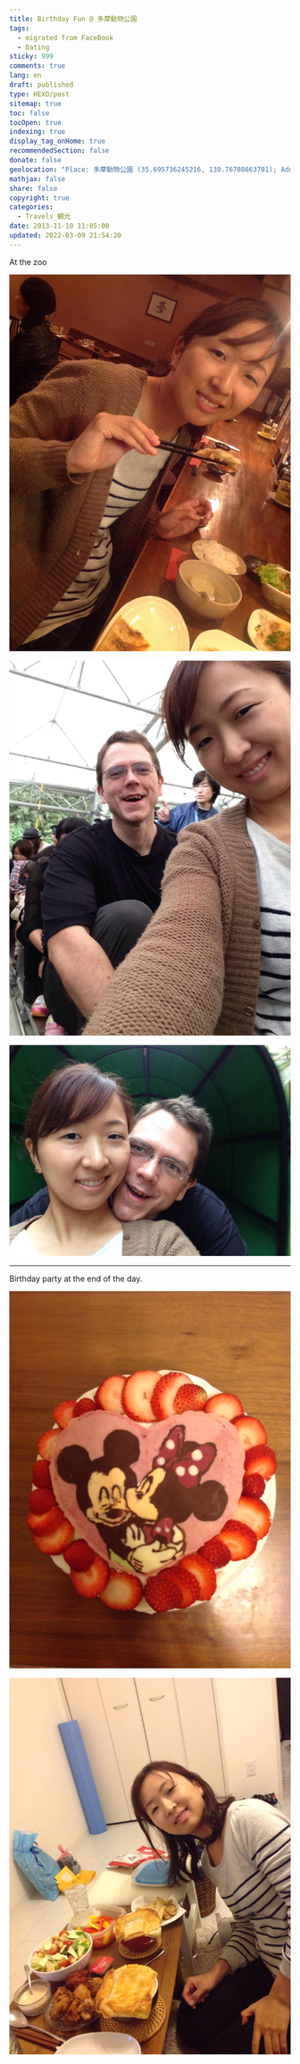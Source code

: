 ```yaml
---
title: Birthday Fun @ 多摩動物公園
tags:
  - migrated from FaceBook
  - Dating
sticky: 999
comments: true
lang: en
draft: published
type: HEXO/post
sitemap: true
toc: false
tocOpen: true
indexing: true
display_tag_onHome: true
recommendedSection: false
donate: false
geolocation: "Place: 多摩動物公園 (35.695736245216, 139.76708663701); Address: 程久保７−１−１, Hino, Tokyo, Japan 191-0042"
mathjax: false
share: false
copyright: true
categories:
  - Travels_観光
date: 2013-11-10 11:05:00
updated: 2022-03-09 21:54:20
---
```


At the zoo

 ![Lunch with Aki-chan](./Fun-%E5%A4%9A%E6%91%A9%E5%8B%95%E7%89%A9%E5%85%AC%E5%9C%92/1404927_544169002335639_439743039_o_544169002335639.jpg)

 ![MicroTrain ride](./Fun-%E5%A4%9A%E6%91%A9%E5%8B%95%E7%89%A9%E5%85%AC%E5%9C%92/1396878_544168855668987_1347213432_o_544168855668987.jpg)

 ![In the tunnel](./Fun-%E5%A4%9A%E6%91%A9%E5%8B%95%E7%89%A9%E5%85%AC%E5%9C%92/1404932_544168905668982_934697500_o_544168905668982.jpg)


---

Birthday party at the end of the day.

 ![Birthday ケーキ](./Fun-%E5%A4%9A%E6%91%A9%E5%8B%95%E7%89%A9%E5%85%AC%E5%9C%92/M&Mcake.jpg)

 ![Birthday 晩ごはん](./Fun-%E5%A4%9A%E6%91%A9%E5%8B%95%E7%89%A9%E5%85%AC%E5%9C%92/1401628_544169375668935_1353448647_o_544169375668935.jpg)
